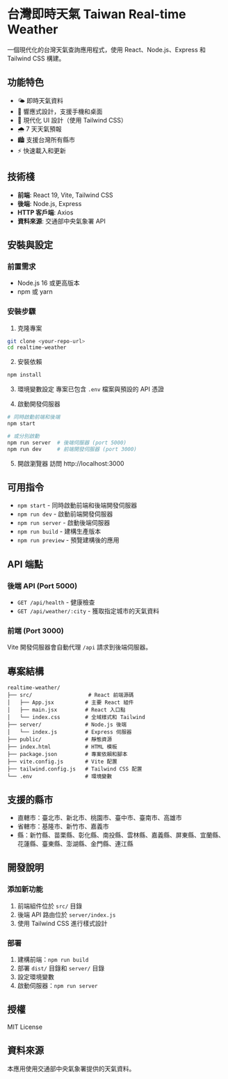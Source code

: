# 台灣即時天氣 Taiwan Real-time Weather

一個現代化的台灣天氣查詢應用程式，使用 React、Node.js、Express 和 Tailwind CSS 構建。

## 功能特色

- 🌤️ 即時天氣資料
- 📱 響應式設計，支援手機和桌面
- 🎨 現代化 UI 設計（使用 Tailwind CSS）
- 🌧️ 7 天天氣預報
- 🏙️ 支援台灣所有縣市
- ⚡ 快速載入和更新

## 技術棧

- **前端**: React 19, Vite, Tailwind CSS
- **後端**: Node.js, Express
- **HTTP 客戶端**: Axios
- **資料來源**: 交通部中央氣象署 API

## 安裝與設定

### 前置需求

- Node.js 16 或更高版本
- npm 或 yarn

### 安裝步驟

1. 克隆專案
```bash
git clone <your-repo-url>
cd realtime-weather
```

2. 安裝依賴
```bash
npm install
```

3. 環境變數設定
專案已包含 `.env` 檔案與預設的 API 憑證

4. 啟動開發伺服器
```bash
# 同時啟動前端和後端
npm start

# 或分別啟動
npm run server  # 後端伺服器 (port 5000)
npm run dev     # 前端開發伺服器 (port 3000)
```

5. 開啟瀏覽器
訪問 http://localhost:3000

## 可用指令

- `npm start` - 同時啟動前端和後端開發伺服器
- `npm run dev` - 啟動前端開發伺服器
- `npm run server` - 啟動後端伺服器
- `npm run build` - 建構生產版本
- `npm run preview` - 預覽建構後的應用

## API 端點

### 後端 API (Port 5000)

- `GET /api/health` - 健康檢查
- `GET /api/weather/:city` - 獲取指定城市的天氣資料

### 前端 (Port 3000)

Vite 開發伺服器會自動代理 `/api` 請求到後端伺服器。

## 專案結構

```
realtime-weather/
├── src/                  # React 前端源碼
│   ├── App.jsx          # 主要 React 組件
│   ├── main.jsx         # React 入口點
│   └── index.css        # 全域樣式和 Tailwind
├── server/              # Node.js 後端
│   └── index.js         # Express 伺服器
├── public/              # 靜態資源
├── index.html           # HTML 模板
├── package.json         # 專案依賴和腳本
├── vite.config.js       # Vite 配置
├── tailwind.config.js   # Tailwind CSS 配置
└── .env                 # 環境變數
```

## 支援的縣市

- 直轄市：臺北市、新北市、桃園市、臺中市、臺南市、高雄市
- 省轄市：基隆市、新竹市、嘉義市
- 縣：新竹縣、苗栗縣、彰化縣、南投縣、雲林縣、嘉義縣、屏東縣、宜蘭縣、花蓮縣、臺東縣、澎湖縣、金門縣、連江縣

## 開發說明

### 添加新功能

1. 前端組件位於 `src/` 目錄
2. 後端 API 路由位於 `server/index.js`
3. 使用 Tailwind CSS 進行樣式設計

### 部署

1. 建構前端：`npm run build`
2. 部署 `dist/` 目錄和 `server/` 目錄
3. 設定環境變數
4. 啟動伺服器：`npm run server`

## 授權

MIT License

## 資料來源

本應用使用交通部中央氣象署提供的天氣資料。
